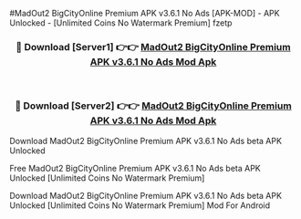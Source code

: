#MadOut2 BigCityOnline Premium APK v3.6.1 No Ads [APK-MOD] - APK Unlocked - [Unlimited Coins No Watermark Premium] fzetp



<div align="center">

<h3>🔴 Download [Server1] 👉👉 <a href="https://momento.my/?title=MadOut2_BigCityOnline_Premium_APK_v3.6.1_No_Ads">MadOut2 BigCityOnline Premium APK v3.6.1 No Ads Mod Apk</a></h3><br>

<h3>🔴 Download [Server2] 👉👉 <a href="https://momento.my/?title=MadOut2_BigCityOnline_Premium_APK_v3.6.1_No_Ads">MadOut2 BigCityOnline Premium APK v3.6.1 No Ads Mod Apk</a></h3>
</div>



Download MadOut2 BigCityOnline Premium APK v3.6.1 No Ads beta APK Unlocked

Free MadOut2 BigCityOnline Premium APK v3.6.1 No Ads beta APK Unlocked [Unlimited Coins No Watermark Premium]

Download MadOut2 BigCityOnline Premium APK v3.6.1 No Ads beta APK Unlocked [Unlimited Coins No Watermark Premium] Mod For Android
